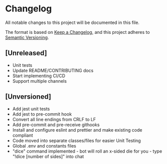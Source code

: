 # Changelog

All notable changes to this project will be documented in this file.

The format is based on [Keep a Changelog](https://keepachangelog.com/en/1.0.0/),
and this project adheres to [Semantic Versioning](https://semver.org/spec/v2.0.0.html).

## [Unreleased]

- Unit tests
- Update README/CONTRIBUTING docs
- Start implementing CI/CD
- Support multiple channels

## [Unversioned]

- Add jest unit tests
- Add jest to pre-commit hook
- Convert all line endings from CRLF to LF
- Add pre-commit and pre-receive githooks
- Install and configure eslint and prettier and make existing code compliant
- Code moved into separate classes/files for easier Unit Testing
- Global .env and constants files
- "dice" command implemented - bot will roll an x-sided die for you - type "!dice [number of sides]" into chat
